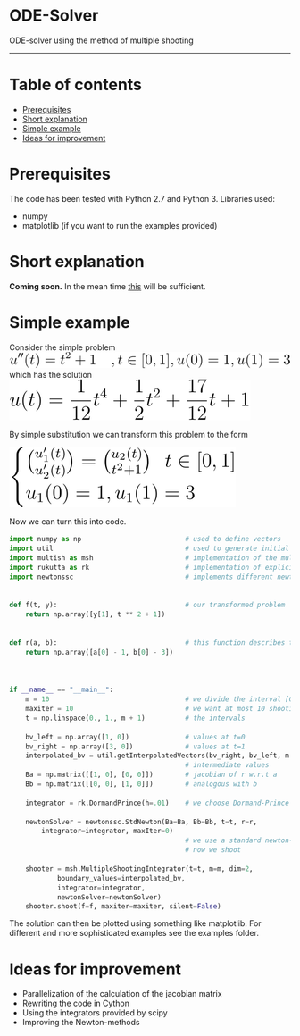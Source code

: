 # ODE-Solver

ODE-solver using the method of multiple shooting

---


Table of contents
=================

<!--ts-->
   * [Prerequisites](#prerequisites)
   * [Short explanation](#short-explanation)
   * [Simple example](#simple-example)
   * [Ideas for improvement](#ideas-for-improvement)
<!--te-->

Prerequisites
=====

The code has been tested with Python 2.7 and Python 3.
Libraries used:
* numpy
* matplotlib (if you want to run the examples provided)

Short explanation
=====
**Coming soon.** In the mean time [this](https://en.wikipedia.org/wiki/Direct_multiple_shooting_method) will be sufficient.


Simple example
=====
Consider the simple problem ![](./doc/bvp_poly.svg) which has the solution 
![](./doc/sol_poly.svg)

By simple substitution we can transform this problem to the form 


![](./doc/transformed_poly.svg)


Now we can turn this into code.

```python
import numpy as np                          # used to define vectors
import util                                 # used to generate initial values at each interval
import multish as msh                       # implementation of the multiple shooting algorithm
import rukutta as rk                        # implementation of explicit Runge-Kutta methods
import newtonssc                            # implements different newton methods


def f(t, y):                                # our transformed problem
	return np.array([y[1], t ** 2 + 1])


def r(a, b):                                # this function describes the boundary-conditions
	return np.array([a[0] - 1, b[0] - 3])



if __name__ == "__main__":
	m = 10                                  # we divide the interval [0,1] into 10 intervals
	maxiter = 10                            # we want at most 10 shooting iterations
	t = np.linspace(0., 1., m + 1)          # the intervals

	bv_left = np.array([1, 0])              # values at t=0
	bv_right = np.array([3, 0])             # values at t=1
	interpolated_bv = util.getInterpolatedVectors(bv_right, bv_left, m + 1)
                                            # intermediate values
	Ba = np.matrix([[1, 0], [0, 0]])        # jacobian of r w.r.t a
	Bb = np.matrix([[0, 0], [1, 0]])        # analogous with b

	integrator = rk.DormandPrince(h=.01)    # we choose Dormand-Prince

	newtonSolver = newtonssc.StdNewton(Ba=Ba, Bb=Bb, t=t, r=r,
	    integrator=integrator, maxIter=0)
                                            # we use a standard newton-solver
                                            # now we shoot

	shooter = msh.MultipleShootingIntegrator(t=t, m=m, dim=2,
            boundary_values=interpolated_bv,
            integrator=integrator,
            newtonSolver=newtonSolver)
	shooter.shoot(f=f, maxiter=maxiter, silent=False)
```
The solution can then be plotted using something like matplotlib.
For different and more sophisticated examples see the examples folder.

Ideas for improvement
=====
* Parallelization of the calculation of the jacobian matrix <math> ∇F(s(k)) </math>
* Rewriting the code in Cython
* Using the integrators provided by scipy
* Improving the Newton-methods

